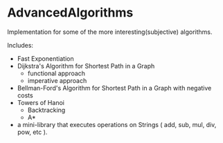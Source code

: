 # AdvancedAlgorithms
Implementation for some of the more interesting(subjective) algorithms.

Includes:
  - Fast Exponentiation
  - Dijkstra's Algorithm for Shortest Path in a Graph
    - functional approach
    - imperative approach
  - Bellman-Ford's Algorithm for Shortest Path in a Graph with negative costs
  - Towers of Hanoi
    - Backtracking
    - A*
  - a mini-library that executes operations on Strings ( add, sub, mul, div, pow, etc ).
